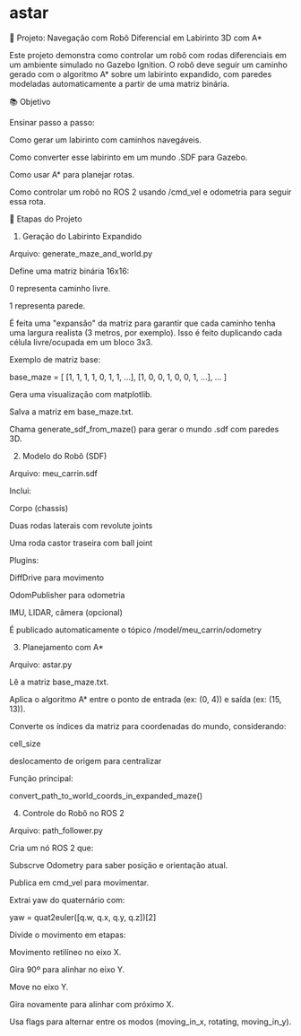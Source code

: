 # astar

🧭 Projeto: Navegação com Robô Diferencial em Labirinto 3D com A*

Este projeto demonstra como controlar um robô com rodas diferenciais em um ambiente simulado no Gazebo Ignition. O robô deve seguir um caminho gerado com o algoritmo A* sobre um labirinto expandido, com paredes modeladas automaticamente a partir de uma matriz binária.

📚 Objetivo

Ensinar passo a passo:

Como gerar um labirinto com caminhos navegáveis.

Como converter esse labirinto em um mundo .SDF para Gazebo.

Como usar A* para planejar rotas.

Como controlar um robô no ROS 2 usando /cmd_vel e odometria para seguir essa rota.

🧱 Etapas do Projeto

1. Geração do Labirinto Expandido

Arquivo: generate_maze_and_world.py

Define uma matriz binária 16x16:

0 representa caminho livre.

1 representa parede.

É feita uma "expansão" da matriz para garantir que cada caminho tenha uma largura realista (3 metros, por exemplo). Isso é feito duplicando cada célula livre/ocupada em um bloco 3x3.

Exemplo de matriz base:

base_maze = [
  [1, 1, 1, 1, 0, 1, 1, ...],
  [1, 0, 0, 1, 0, 0, 1, ...],
  ...
]

Gera uma visualização com matplotlib.

Salva a matriz em base_maze.txt.

Chama generate_sdf_from_maze() para gerar o mundo .sdf com paredes 3D.

2. Modelo do Robô (SDF)

Arquivo: meu_carrin.sdf

Inclui:

Corpo (chassis)

Duas rodas laterais com revolute joints

Uma roda castor traseira com ball joint

Plugins:

DiffDrive para movimento

OdomPublisher para odometria

IMU, LIDAR, câmera (opcional)

É publicado automaticamente o tópico /model/meu_carrin/odometry

3. Planejamento com A*

Arquivo: astar.py

Lê a matriz base_maze.txt.

Aplica o algoritmo A* entre o ponto de entrada (ex: (0, 4)) e saída (ex: (15, 13)).

Converte os índices da matriz para coordenadas do mundo, considerando:

cell_size

deslocamento de origem para centralizar

Função principal:

convert_path_to_world_coords_in_expanded_maze()

4. Controle do Robô no ROS 2

Arquivo: path_follower.py

Cria um nó ROS 2 que:

Subscrve Odometry para saber posição e orientação atual.

Publica em cmd_vel para movimentar.

Extrai yaw do quaternário com:

yaw = quat2euler([q.w, q.x, q.y, q.z])[2]

Divide o movimento em etapas:

Movimento retilíneo no eixo X.

Gira 90º para alinhar no eixo Y.

Move no eixo Y.

Gira novamente para alinhar com próximo X.

Usa flags para alternar entre os modos (moving_in_x, rotating, moving_in_y).
